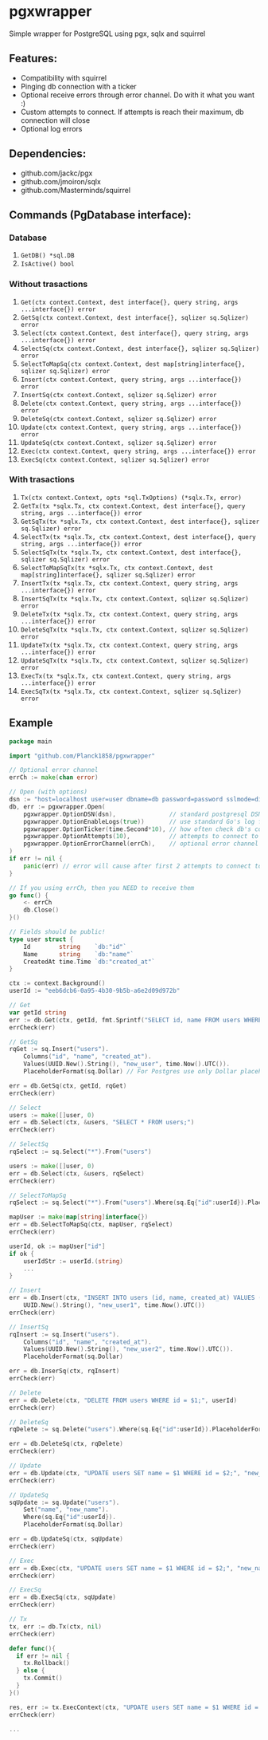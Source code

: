 # pgxwrapper
Simple wrapper for PostgreSQL using pgx, sqlx and squirrel

## Features:
- Compatibility with squirrel
- Pinging db connection with a ticker
- Optional receive errors through error channel. Do with it what you want :)
- Custom attempts to connect. If attempts is reach their maximum, db connection will close
- Optional log errors 

## Dependencies:
- github.com/jackc/pgx
- github.com/jmoiron/sqlx
- github.com/Masterminds/squirrel

## Commands (PgDatabase interface):
### Database
1. ```GetDB() *sql.DB```
1. ```IsActive() bool```
### Without trasactions
1. ```Get(ctx context.Context, dest interface{}, query string, args ...interface{}) error```
1. ```GetSq(ctx context.Context, dest interface{}, sqlizer sq.Sqlizer) error```
1. ```Select(ctx context.Context, dest interface{}, query string, args ...interface{}) error```
1. ```SelectSq(ctx context.Context, dest interface{}, sqlizer sq.Sqlizer) error```
1. ```SelectToMapSq(ctx context.Context, dest map[string]interface{}, sqlizer sq.Sqlizer) error```
1. ```Insert(ctx context.Context, query string, args ...interface{}) error```
1. ```InsertSq(ctx context.Context, sqlizer sq.Sqlizer) error```
1. ```Delete(ctx context.Context, query string, args ...interface{}) error```
1. ```DeleteSq(ctx context.Context, sqlizer sq.Sqlizer) error```
1. ```Update(ctx context.Context, query string, args ...interface{}) error```
1. ```UpdateSq(ctx context.Context, sqlizer sq.Sqlizer) error```
1. ```Exec(ctx context.Context, query string, args ...interface{}) error```
1. ```ExecSq(ctx context.Context, sqlizer sq.Sqlizer) error```
### With trasactions
1. ```Tx(ctx context.Context, opts *sql.TxOptions) (*sqlx.Tx, error)```
1. ```GetTx(tx *sqlx.Tx, ctx context.Context, dest interface{}, query string, args ...interface{}) error```
1. ```GetSqTx(tx *sqlx.Tx, ctx context.Context, dest interface{}, sqlizer sq.Sqlizer) error```
1. ```SelectTx(tx *sqlx.Tx, ctx context.Context, dest interface{}, query string, args ...interface{}) error```
1. ```SelectSqTx(tx *sqlx.Tx, ctx context.Context, dest interface{}, sqlizer sq.Sqlizer) error```
1. ```SelectToMapSqTx(tx *sqlx.Tx, ctx context.Context, dest map[string]interface{}, sqlizer sq.Sqlizer) error```
1. ```InsertTx(tx *sqlx.Tx, ctx context.Context, query string, args ...interface{}) error```
1. ```InsertSqTx(tx *sqlx.Tx, ctx context.Context, sqlizer sq.Sqlizer) error```
1. ```DeleteTx(tx *sqlx.Tx, ctx context.Context, query string, args ...interface{}) error```
1. ```DeleteSqTx(tx *sqlx.Tx, ctx context.Context, sqlizer sq.Sqlizer) error```
1. ```UpdateTx(tx *sqlx.Tx, ctx context.Context, query string, args ...interface{}) error```
1. ```UpdateSqTx(tx *sqlx.Tx, ctx context.Context, sqlizer sq.Sqlizer) error```
1. ```ExecTx(tx *sqlx.Tx, ctx context.Context, query string, args ...interface{}) error```
1. ```ExecSqTx(tx *sqlx.Tx, ctx context.Context, sqlizer sq.Sqlizer) error```

## Example
```go
package main

import "github.com/Planck1858/pgxwrapper"

// Optional error channel
errCh := make(chan error)

// Open (with options)
dsn := "host=localhost user=user dbname=db password=password sslmode=disable"
db, err := pgxwrapper.Open(
    pgxwrapper.OptionDSN(dsn),               // standard postgresql DSN
    pgxwrapper.OptionEnableLogs(true))       // use standard Go's log for errors/warnings on connection
    pgxwrapper.OptionTicker(time.Second*10), // how often check db's connection (and reconnect). Default = 5 sec 
    pgxwrapper.OptionAttempts(10),           // attempts to connect to db. Default = 0
    pgxwrapper.OptionErrorChannel(errCh),    // optional error channel that sends errors on connection attempts
)
if err != nil {
	panic(err) // error will cause after first 2 attempts to connect to db or if options are invalid
}

// If you using errCh, then you NEED to receive them
go func() {
	<- errCh
	db.Close()
}()

// Fields should be public!
type user struct {
    Id        string   	`db:"id"`
    Name      string 	`db:"name"`
    CreatedAt time.Time `db:"created_at"`
}

ctx := context.Background()
userId := "eeb6dcb6-0a95-4b30-9b5b-a6e2d09d972b"

// Get
var getId string
err := db.Get(ctx, getId, fmt.Sprintf("SELECT id, name FROM users WHERE id = '%s';", userId))
errCheck(err)

// GetSq
rqGet := sq.Insert("users").
    Columns("id", "name", "created_at").
    Values(UUID.New().String(), "new_user", time.Now().UTC()).
    PlaceholderFormat(sq.Dollar) // For Postgres use only Dollar placeholder

err = db.GetSq(ctx, getId, rqGet)
errCheck(err)

// Select
users := make([]user, 0)
err = db.Select(ctx, &users, "SELECT * FROM users;")
errCheck(err)

// SelectSq
rqSelect := sq.Select("*").From("users")

users := make([]user, 0)
err = db.Select(ctx, &users, rqSelect)
errCheck(err)

// SelectToMapSq
rqSelect := sq.Select("*").From("users").Where(sq.Eq{"id":userId}).PlaceholderFormat(sq.Dollar)

mapUser := make(map[string]interface{})
err = db.SelectToMapSq(ctx, mapUser, rqSelect)
errCheck(err)

userId, ok := mapUser["id"]
if ok {
    userIdStr := userId.(string) 
	...
}

// Insert
err = db.Insert(ctx, "INSERT INTO users (id, name, created_at) VALUES ($1, $2, $3);",
	UUID.New().String(), "new_user1", time.Now().UTC())
errCheck(err)

// InsertSq
rqInsert := sq.Insert("users").
    Columns("id", "name", "created_at").
    Values(UUID.New().String(), "new_user2", time.Now().UTC()).
    PlaceholderFormat(sq.Dollar)

err = db.InserSq(ctx, rqInsert)
errCheck(err)

// Delete
err = db.Delete(ctx, "DELETE FROM users WHERE id = $1;", userId)
errCheck(err)

// DeleteSq
rqDelete := sq.Delete("users").Where(sq.Eq{"id":userId}).PlaceholderFormat(sq.Dollar)

err = db.DeleteSq(ctx, rqDelete)
errCheck(err)

// Update
err = db.Update(ctx, "UPDATE users SET name = $1 WHERE id = $2;", "new_name", userId)
errCheck(err)

// UpdateSq
sqUpdate := sq.Update("users").
    Set("name", "new_name").
    Where(sq.Eq{"id":userId}).
    PlaceholderFormat(sq.Dollar)

err = db.UpdateSq(ctx, sqUpdate)
errCheck(err)

// Exec
err = db.Exec(ctx, "UPDATE users SET name = $1 WHERE id = $2;", "new_name", userId)
errCheck(err)

// ExecSq
err = db.ExecSq(ctx, sqUpdate)
errCheck(err)

// Tx
tx, err := db.Tx(ctx, nil)
errCheck(err)

defer func(){
  if err != nil {
    tx.Rollback()
  } else {
    tx.Commit()
  }
}()

res, err := tx.ExecContext(ctx, "UPDATE users SET name = $1 WHERE id = $2;", "new_name", userId)
errCheck(err)

...
```
